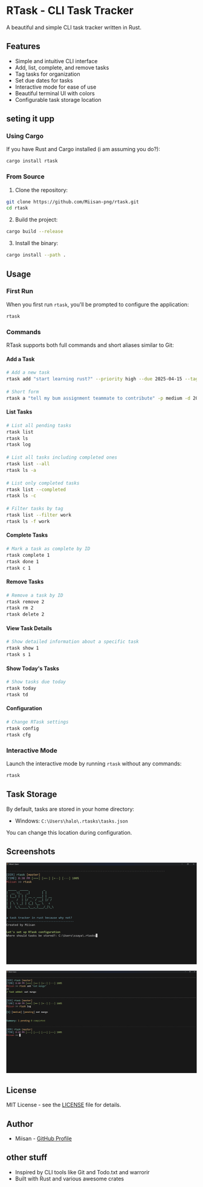 # RTask - CLI Task Tracker
A beautiful and simple CLI task tracker written in Rust.

## Features
- Simple and intuitive CLI interface
- Add, list, complete, and remove tasks
- Tag tasks for organization
- Set due dates for tasks
- Interactive mode for ease of use
- Beautiful terminal UI with colors
- Configurable task storage location

## seting it upp

### Using Cargo

If you have Rust and Cargo installed (i am assuming you do?):

```bash
cargo install rtask
```

### From Source

1. Clone the repository:
```bash
git clone https://github.com/Miisan-png/rtask.git
cd rtask
```

2. Build the project:
```bash
cargo build --release
```

3. Install the binary:
```bash
cargo install --path .
```

## Usage

### First Run

When you first run `rtask`, you'll be prompted to configure the application:

```bash
rtask
```

### Commands
RTask supports both full commands and short aliases similar to Git:

#### Add a Task

```bash
# Add a new task
rtask add "start learning rust?" --priority high --due 2025-04-15 --tags "work,urgent"

# Short form 
rtask a "tell my bum assignment teammate to contribute" -p medium -d 2025-03-20 -t "personal,uni"
```

#### List Tasks

```bash
# List all pending tasks
rtask list
rtask ls
rtask log

# List all tasks including completed ones
rtask list --all
rtask ls -a

# List only completed tasks
rtask list --completed
rtask ls -c

# Filter tasks by tag
rtask list --filter work
rtask ls -f work
```

#### Complete Tasks

```bash
# Mark a task as complete by ID
rtask complete 1
rtask done 1
rtask c 1
```

#### Remove Tasks

```bash
# Remove a task by ID
rtask remove 2
rtask rm 2
rtask delete 2
```

#### View Task Details

```bash
# Show detailed information about a specific task
rtask show 1
rtask s 1
```

#### Show Today's Tasks

```bash
# Show tasks due today
rtask today
rtask td
```

#### Configuration

```bash
# Change RTask settings
rtask config
rtask cfg
```

### Interactive Mode

Launch the interactive mode by running `rtask` without any commands:

```bash
rtask
```

## Task Storage

By default, tasks are stored in your home directory:

- Windows: `C:\Users\halo\.rtasks\tasks.json`

You can change this location during configuration.

## Screenshots

<p align="center">
<img src="repo/ss-2.png" alt="RTask Screenshot 2" width="600">
</p>

<p align="center">
<img src="repo/ss-1.png" alt="RTask Screenshot 1" width="600">
</p>



## License
MIT License - see the [LICENSE](LICENSE) file for details.
## Author

- Miisan - [GitHub Profile](https://github.com/Miisan-png)

## other stuff
- Inspired by CLI tools like Git and Todo.txt and warrorir 
- Built with Rust and various awesome crates
